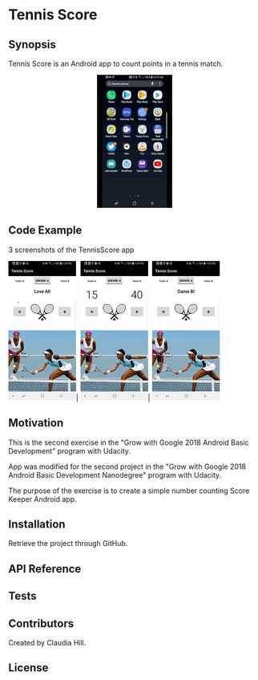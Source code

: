# Tennis Score

## Synopsis

Tennis Score is an Android app to count points in a tennis match.

<p align="center">
 <kbd><img width="150" height="265" src="readme_assets/tennis_animated.gif"></kbd>
</p>

## Code Example

3 screenshots of the TennisScore app

![Beginning Screen](https://github.com/hillc255/TennisScore/blob/master/app/src/main/res/drawable/readme1.png)|
![Tennis score in progress](https://github.com/hillc255/TennisScore/blob/master/app/src/main/res/drawable/readme2.png)|
![Tennis score game](https://github.com/hillc255/TennisScore/blob/master/app/src/main/res/drawable/readme3.png)

## Motivation

This is the second exercise in the "Grow with Google 2018 Android Basic Development" program with Udacity. 

App was modified for the second project in the "Grow with Google 2018 Android Basic Development Nanodegree" program with Udacity.  

The purpose of the exercise is to create a simple number counting Score Keeper Android app.

## Installation

Retrieve the project through GitHub.

## API Reference

## Tests

## Contributors

Created by Claudia Hill.

## License
